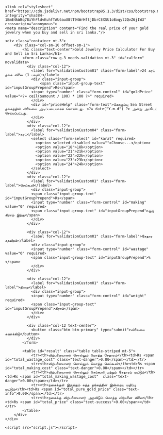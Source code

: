
    <link rel="stylesheet" href="https://cdn.jsdelivr.net/npm/bootstrap@5.1.3/dist/css/bootstrap.min.css" integrity="sha384-1BmE4kWBq78iYhFldvKuhfTAU6auU8tT94WrHftjDbrCEXSU1oBoqyl2QvZ6jIW3" crossorigin="anonymous">
    <meta name="description" content="Find the real price of your gold jewelry when you buy and sell in sri lanka."/>

    <div class="container mt-3">
        <div class="col-sm-10 offset-sm-1">
            <h1 class="text-center">Gold Jewelry Price Calculator For Buy and Sell in Sri Lanka</h1>
            <form class="row g-3 needs-validation mt-3" id="calform" novalidate>
              <div class="col-12">
                <label for="validationCustom01" class="form-label">24 கரட் தங்க விலை (1 பவுன்)</label>
                <div class="input-group">
                    <span class="input-group-text" id="inputGroupPrepend">Rs</span>
                <input type="number" class="form-control" id="goldPrice" value="<?= ceil($amount / 100) * 100 ?>" required>
                </div>
                <div id="priceHelp" class="form-text">கொழும்பு Sea Street தங்கத்தின் விலையை அடிப்படையாகக் கொண்டது. <?= date("Y-m-d") ?> அன்று அப்டேட் செய்யப்பட்டது.
                </div>
              </div>
              <div class="col-12">
                <label for="validationCustom04" class="form-label">கரட்</label>
                <select class="form-select" id="karat" required>
                  <option selected disabled value="">Choose...</option>
                  <option value="18">18k</option>
                  <option value="21">21k</option>
                  <option value="22">22k</option>
                  <option value="23">23k</option>
                  <option value="24">24k</option>
                </select>
              </div>
              <div class="col-12">
                <label for="validationCustom01" class="form-label">செய்கூலி</label>
                <div class="input-group">
                <span class="input-group-text" id="inputGroupPrepend">Rs</span>
                <input type="number" class="form-control" id="making" value="0" required>
                <span class="input-group-text" id="inputGroupPrepend">ஒரு கிராம் இற்கு</span>
                </div>
              </div>
              
              <div class="col-12">
                <label for="validationCustom01" class="form-label">சேதார சதவீதம்</label>
                <div class="input-group">
                <input type="number" class="form-control" id="wastage" value="0" required>
                <span class="input-group-text" id="inputGroupPrepend">%</span>
                </div>
              </div>

              <div class="col-12">
                <label for="validationCustom01" class="form-label">நிறை</label>
                <div class="input-group">
                <input type="number" class="form-control" id="weight" required>
                <span class="input-group-text" id="inputGroupPrepend">கிராம்</span>
                </div>
              </div>
              
              <div class="col-12 text-center">
                <button class="btn btn-primary" type="submit">விலையை கணக்கிடு</button>
              </div>
            </form>

            <table id="result" class="table table-striped mt-5">
                <tr><th>விற்பனையாளர் சொல்லும் மொத்த சேதாரம்</th><td>Rs <span id="total_wastage_cost" class="text-danger">0.00</span></td></tr>
                <tr><th>விற்பனையாளர் சொல்லும் மொத்த செய்கூலி</th><td>Rs <span id="total_making_cost" class="text-danger">0.00</span></td></tr>
                <tr><th>விற்பனையாளர் சொல்லும் செய்கூலி மற்றும் சேதாரம் மட்டும்</th><td>Rs <span id="total_making_wastage_cost"  class="text-danger">0.00</span></td></tr>
                <tr><th>நகைக்குள் இருக்கும் சுத்த தங்கத்தின் இன்றைய மதிப்பு மட்டும்</th><td>Rs <span id="total_pure_gold_price" class="text-info">0.00</span></td></tr>
                <tr><th>நகைக்கு விற்பனையாளர் அறவிடும் மொத்த விற்பனை விலை</th><td>Rs <span id="total_price" class="text-success">0.00</span></td></tr>
            </table>
        </div>
    </div>

    <script src="script.js"></script>
